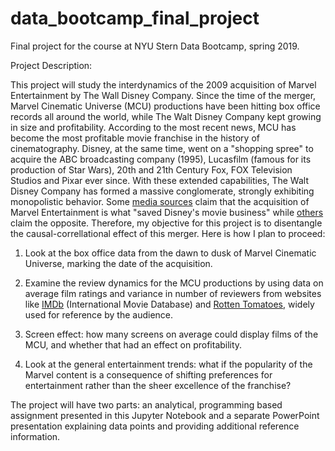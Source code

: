 # data_bootcamp_final_project
Final project for the course at NYU Stern Data Bootcamp, spring 2019.

Project Description:

This project will study the interdynamics of the 2009 acquisition of Marvel Entertainment by The Wall Disney Company. Since the time of the merger, Marvel Cinematic Universe (MCU) productions have been hitting box office records all around the world, while The Walt Disney Company kept growing in size and profitability. According to the most recent news, MCU has become the most profitable movie franchise in the history of cinematography. Disney, at the same time, went on a "shopping spree" to acquire the ABC broadcasting company (1995), Lucasfilm (famous for its production of Star Wars), 20th and 21th Century Fox, FOX Television Studios and Pixar ever since. With these extended capabilities, The Walt Disney Company has formed a massive conglomerate, strongly exhibiting monopolistic behavior. Some [media sources](https://www.fool.com/investing/2018/04/25/how-the-avengers-saved-disneys-movie-business.aspx) claim that the acquisition of Marvel Entertainment is what "saved Disney's movie business" while [others](http://fortune.com/2015/10/08/disney-marvel/) claim the opposite. Therefore, my objective for this project is to disentangle the causal-correllational effect of this merger. Here is how I plan to proceed:

1. Look at the box office data from the dawn to dusk of Marvel Cinematic Universe, marking the date of the acquisition.


2. Examine the review dynamics for the MCU productions by using data on average film ratings and variance in number of reviewers from websites like [IMDb](https://www.imdb.com/list/ls066946827/) (International Movie Database) and [Rotten Tomatoes](https://www.rottentomatoes.com/franchise/marvel_cinematic_universe/), widely used for reference by the audience.


3. Screen effect: how many screens on average could display films of the MCU, and whether that had an effect on profitability.


4. Look at the general entertainment trends: what if the popularity of the Marvel content is a consequence of shifting preferences for entertainment rather than the sheer excellence of the franchise?


The project will have two parts: an analytical, programming based assignment presented in this Jupyter Notebook and a separate PowerPoint presentation explaining data points and providing additional reference information.
